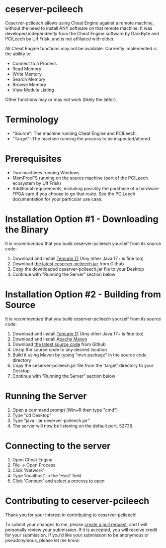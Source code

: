 # ceserver-pcileech

Ceserver-pcileech allows using Cheat Engine against a remote machine, without the need to install ANY software on that
remote machine. It was developed independently from the Cheat Engine software by DarkByte and PCILeech by Ulf Frisk, and
is not affiliated with either.

All Cheat Engine functions may not be available. Currently implemented is the ability to:

* Connect to a Process
* Read Memory
* Write Memory
* Search Memory
* Browse Memory
* View Module Listing

Other functions may or may not work (likely the latter).

# Terminology

* "Source": The machine running Cheat Engine and PCILeech.
* "Target": The machine running the process to be inspected/altered.

# Prerequisites

* Two machines running Windows
* MemProcFS running on the source machine (part of the PCILeech ecosystem by Ulf Frisk)
* Additional requirements, including possibly the purchase of a hardware FPGA card if you choose to go that route. See
  the PCILeech documentation for your particular use case.

# Installation Option #1 - Downloading the Binary

It is *recommended* that you build ceserver-pcileech yourself from its source code:

1. Download and install [Temurin 17](https://adoptium.net/?variant=openjdk17) (Any other Java 17+ is fine too)
2. Download [the latest ceserver-pcileech.jar](https://github.com/isabellaflores/ceserver-pcileech/releases) from Github
3. Copy the downloaded ceserver-pcileech.jar file to your Desktop
4. Continue with "Running the Server" section below

# Installation Option #2 - Building from Source

It is *recommended* that you build ceserver-pcileech yourself from its source code:

1. Download and install [Temurin 17](https://adoptium.net/?variant=openjdk17) (Any other Java 17+ is fine too)
2. Download and install [Apache Maven](https://www.youtube.com/watch?v=--Iv5vBIHjI)
3. Download [the latest source code](https://github.com/isabellaflores/ceserver-pcileech/releases) from Github
4. Unzip the source code to any desired location
5. Build it using Maven by typing "mvn package" in the source code directory
6. Copy the ceserver-pcileech.jar file from the 'target' directory to your Desktop
7. Continue with "Running the Server" section below

# Running the Server

1. Open a command prompt (Win+R then type "cmd")
2. Type "cd Desktop"
3. Type "java -jar ceserver-pcileech.jar"
4. The server will now be listening on the default port, 52736.

# Connecting to the server

1. Open Cheat Engine
2. File -> Open Process
3. Click 'Network'
4. Type 'localhost' in the 'Host' field
5. Click 'Connect' and select a process to open

# Contributing to ceserver-pcileech

Thank you for your interest in contributing to ceserver-pcileech!

To submit your changes to me, please [create a pull request](https://github.com/isabellaflores/ceserver-pcileech/pulls),
and I will personally review your submission. If it is accepted, you will receive credit for your submission. If you'd
like your submission to be anonymous or pseudonymous, please let me know.
